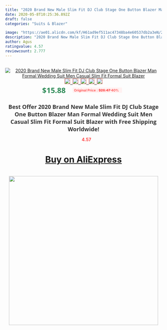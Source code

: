 ```yaml
---
title: "2020 Brand New Male Slim Fit DJ Club Stage One Button Blazer Man Formal Wedding Suit Men Casual Slim Fit Formal Suit Blazer"
date: 2020-05-8T10:25:36.892Z
draft: false
categories: "Suits & Blazer"

image: "https://ae01.alicdn.com/kf/H61ad9ef511ac47348ba4e60537db2a3eN/2020-Brand-New-Male-Slim-Fit-DJ-Club-Stage-One-Button-Blazer-Man-Formal-Wedding-Suit.jpg"
description: "2020 Brand New Male Slim Fit DJ Club Stage One Button Blazer Man Formal Wedding Suit Men Casual Slim Fit Formal Suit Blazer"
author: Agus
ratingvalue: 4.57
reviewcount: 2.777
---
```

<br>
<div style="text-align: center;">
<a href="https://s.click.aliexpress.com/e/_AeJwiD" target="_blank" rel="nofollow noopener noreferrer"><img alt="2020 Brand New Male Slim Fit DJ Club Stage One Button Blazer Man Formal Wedding Suit Men Casual Slim Fit Formal Suit Blazer" class="magnifier-image" src="https://ae01.alicdn.com/kf/H61ad9ef511ac47348ba4e60537db2a3eN/2020-Brand-New-Male-Slim-Fit-DJ-Club-Stage-One-Button-Blazer-Man-Formal-Wedding-Suit.jpg_640x640.jpg">
<br>
<img style="border:1px solid salmon" src="https://ae01.alicdn.com/kf/H61ad9ef511ac47348ba4e60537db2a3eN/2020-Brand-New-Male-Slim-Fit-DJ-Club-Stage-One-Button-Blazer-Man-Formal-Wedding-Suit.jpg_120x120.jpg">&nbsp;&nbsp;<img style="border:1px solid salmon" src="https://ae01.alicdn.com/kf/Hde722490660747efb9d5086fc1bd5498R/2020-Brand-New-Male-Slim-Fit-DJ-Club-Stage-One-Button-Blazer-Man-Formal-Wedding-Suit.jpg_120x120.jpg">&nbsp;&nbsp;<img style="border:1px solid salmon" src="https://ae01.alicdn.com/kf/Hf7899794c5d84d009844b05aa1f2bcea8/2020-Brand-New-Male-Slim-Fit-DJ-Club-Stage-One-Button-Blazer-Man-Formal-Wedding-Suit.jpg_120x120.jpg">&nbsp;&nbsp;<img style="border:1px solid salmon" src="_120x120.jpg">&nbsp;&nbsp;<img style="border:1px solid salmon" src="https://ae01.alicdn.com/kf/H242f7d88acb5432eb5e68600b683c8d6m/2020-Brand-New-Male-Slim-Fit-DJ-Club-Stage-One-Button-Blazer-Man-Formal-Wedding-Suit.jpg_120x120.jpg"></a></div><br0>
<div style="text-align: center;"><span style="background-color: white; border: 0px; box-sizing: border-box; color: seagreen; display: inline-block; font-family: &quot;open sans&quot; , &quot;arial&quot; , &quot;helvetica&quot; , sans-serif , &quot;heiti&quot;; font-size: 24px; font-stretch: inherit; font-weight: 700; line-height: inherit; margin: 0px 10px 0px 0px; padding: 0px; vertical-align: middle;">$15.88 </span>
<span style="background: rgb(255 , 241 , 241); border-radius: 3px; border: 0px; box-sizing: border-box; color: #ff4747; display: inline-block; font-family: inherit; font-size: 12px; font-stretch: inherit; font-style: inherit; font-variant: inherit; font-weight: 600; line-height: inherit; margin: 0px; padding: 2px 5px; transform: scale(0.9); vertical-align: middle;">Original Price : <b style="text-decoration: line-through;">$26.47 </b> 40%&nbsp;&nbsp;</span></div>
<h1 style="color: #333333; display: inline-block; font-family: &quot;open sans&quot; , &quot;arial&quot; , &quot;helvetica&quot; , sans-serif , &quot;heiti&quot;; font-size: 18px; font-stretch: inherit; font-weight: 700; text-align: center;">Best Offer 2020 Brand New Male Slim Fit DJ Club Stage One Button Blazer Man Formal Wedding Suit Men Casual Slim Fit Formal Suit Blazer with Free Shipping Worldwide!</h1>
<div style="color: #ff4747; text-align: center;">
<img src="https://4.bp.blogspot.com/-M0ZcTcb-5uY/XleCXlxnR4I/AAAAAAAAAEc/OrjgMkXV1oMQFaCRZj5HQwOCBcu3w1FegCPcBGAYYCw/s1600/star.png" style="height: 15px;">&nbsp;<b>4.57</b></div>
<div class="button_cont" align="center"><a class="buynow_a" href="https://s.click.aliexpress.com/e/_AeJwiD" target="_blank" rel="nofollow noopener noreferrer"><H1>Buy on AliExpress</H1></a></div><br>
<div class="separator" style="clear: both; text-align: center;">
<img src="https://lh3.googleusercontent.com/-pTy5HemUv9M/XlePHvY0dAI/AAAAAAAAAE4/0nX5iRUoIWY8eMW9Dpxeirr157OZliDIgCLcBGAsYHQ/s1600/badge.gif" width="480">
</div>
